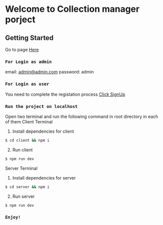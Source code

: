 # Welcome to Collection manager porject

## Getting Started

Go to page [Here](https://coll-manager.vercel.app)

### `For Login as admin`
email: admin@admin.com
password: admin

### `For Login as user`
You need to complete the registation process [Click SignUp](https://coll-manager.vercel.app/register)


### `Run the project on localhost`
Open two terminal and run the following command in root directory in each of them
Client Terminal
1. Install dependencies for client
```sh
$ cd client && npm i
```
2. Run client
```sh
$ npm run dev
```

Server Terminal
1. Install dependencies for server
```sh
$ cd server && npm i
```
2. Run server
```sh
$ npm run dev
```
### `Enjoy!`
